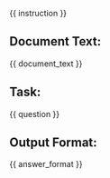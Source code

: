 {{ instruction }}

## Document Text:
{{ document_text }}

## Task:
{{ question }}

## Output Format:
{{ answer_format }}
